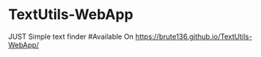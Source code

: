 # TextUtils-WebApp
JUST Simple text finder
#Available On
https://brute136.github.io/TextUtils-WebApp/
